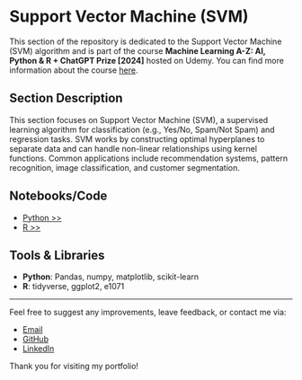 # Support Vector Machine (SVM)

This section of the repository is dedicated to the Support Vector Machine (SVM) algorithm and is part of the course **Machine Learning A-Z: AI, Python & R + ChatGPT Prize [2024]** hosted on Udemy. You can find more information about the course [here](https://www.udemy.com/course/machinelearning).

## Section Description

This section focuses on Support Vector Machine (SVM), a supervised learning algorithm for classification (e.g., Yes/No, Spam/Not Spam) and regression tasks. SVM works by constructing optimal hyperplanes to separate data and can handle non-linear relationships using kernel functions. Common applications include recommendation systems, pattern recognition, image classification, and customer segmentation.

## Notebooks/Code

+ [Python >>](./01_Python/support_vector_machine_py.ipynb)
+ [R >>](./02_R/support_vector_machine_r.ipynb)

## Tools & Libraries

+ **Python**: Pandas, numpy, matplotlib, scikit-learn
+ **R**: tidyverse, ggplot2, e1071

---

Feel free to suggest any improvements, leave feedback, or contact me via:
- [Email](mailto:daluchki@gmail.com)
- [GitHub](https://github.com/daluchkin)
- [LinkedIn](https://www.linkedin.com/in/dmitry-luchkin/)

Thank you for visiting my portfolio!

